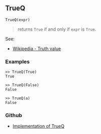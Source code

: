 ## TrueQ

```
TrueQ(expr) 
```

> returns `True` if and only if `expr` is `True`.

See:  
* [Wikipedia - Truth value](http://en.wikipedia.org/wiki/Truth_value)

### Examples
 
```
>> TrueQ(True)
True

>> TrueQ(False)
False

>> TrueQ(a)
False
```

### Github

* [Implementation of TrueQ](https://github.com/axkr/symja_android_library/blob/master/symja_android_library/matheclipse-core/src/main/java/org/matheclipse/core/builtin/BooleanFunctions.java#L4053) 
